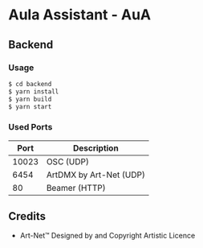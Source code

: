 # Aula Assistant - AuA

## Backend

### Usage

```bash
$ cd backend
$ yarn install
$ yarn build
$ yarn start
```

### Used Ports

| Port  | Description             |
| ----- | ----------------------- |
| 10023 | OSC (UDP)               |
| 6454  | ArtDMX by Art-Net (UDP) |
| 80    | Beamer (HTTP)           |

## Credits

-   Art-Net™ Designed by and Copyright Artistic Licence
